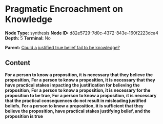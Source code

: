 # Pragmatic Encroachment on Knowledge

**Node Type:** synthesis
**Node ID:** d82e5729-7d0c-4372-843e-160f2223dca4
**Depth:** 5
**Terminal:** No

**Parent:** [Could a justified true belief fail to be knowledge?](could-a-justified-true-belief-fail-to-be-knowledge-antithesis-63d30b57-87ef-4d38-9fb0-fae4867632ed.md)

## Content

**For a person to know a proposition, it is necessary that they believe the proposition**, **For a person to know a proposition, it is necessary that they have practical stakes impacting the justification for believing the proposition**, **For a person to know a proposition, it is necessary for the proposition to be true**, **For a person to know a proposition, it is necessary that the practical consequences do not result in misleading justified beliefs**, **For a person to know a proposition, it is sufficient that they believe the proposition, have practical stakes justifying belief, and the proposition is true**
